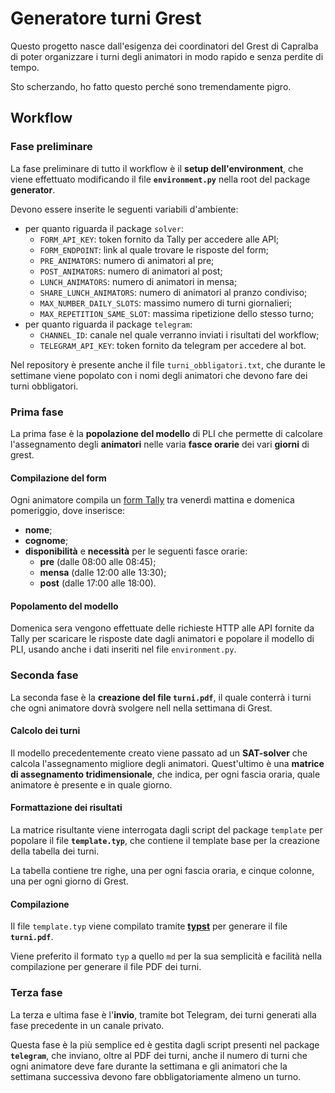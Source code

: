 # Generatore turni Grest

Questo progetto nasce dall'esigenza dei coordinatori del Grest di Capralba di poter organizzare i turni degli animatori in modo rapido e senza perdite di tempo.

Sto scherzando, ho fatto questo perché sono tremendamente pigro.

## Workflow

### Fase preliminare

La fase preliminare di tutto il workflow è il __setup dell'environment__, che viene effettuato modificando il file __`environment.py`__ nella root del package __generator__.

Devono essere inserite le seguenti variabili d'ambiente:
- per quanto riguarda il package `solver`:
  - `FORM_API_KEY`: token fornito da Tally per accedere alle API;
  - `FORM_ENDPOINT`: link al quale trovare le risposte del form;
  - `PRE_ANIMATORS`: numero di animatori al pre;
  - `POST_ANIMATORS`: numero di animatori al post;
  - `LUNCH_ANIMATORS`: numero di animatori in mensa;
  - `SHARE_LUNCH_ANIMATORS`: numero di animatori al pranzo condiviso;
  - `MAX_NUMBER_DAILY_SLOTS`: massimo numero di turni giornalieri;
  - `MAX_REPETITION_SAME_SLOT`: massima ripetizione dello stesso turno;
- per quanto riguarda il package `telegram`:
  - `CHANNEL_ID`: canale nel quale verranno inviati i risultati del workflow;
  - `TELEGRAM_API_KEY`: token fornito da telegram per accedere al bot.

Nel repository è presente anche il file `turni_obbligatori.txt`, che durante le settimane viene popolato con i nomi degli animatori che devono fare dei turni obbligatori.

### Prima fase

La prima fase è la __popolazione del modello__ di PLI che permette di calcolare l'assegnamento degli __animatori__ nelle varia __fasce orarie__ dei vari __giorni__ di grest.

#### Compilazione del form

Ogni animatore compila un [form Tally](https://tally.so) tra venerdì mattina e domenica pomeriggio, dove inserisce:
* __nome__;
* __cognome__;
* __disponibilità__ e __necessità__ per le seguenti fasce orarie:
  * __pre__ (dalle 08:00 alle 08:45);
  * __mensa__ (dalle 12:00 alle 13:30);
  * __post__ (dalle 17:00 alle 18:00).

#### Popolamento del modello

Domenica sera vengono effettuate delle richieste HTTP alle API fornite da Tally per scaricare le risposte date dagli animatori e popolare il modello di PLI, usando anche i dati inseriti nel file `environment.py`.

### Seconda fase

La seconda fase è la __creazione del file `turni.pdf`__, il quale conterrà i turni che ogni animatore dovrà svolgere nell nella settimana di Grest.

#### Calcolo dei turni

Il modello precedentemente creato viene passato ad un __SAT-solver__ che calcola l'assegnamento migliore degli animatori. Quest'ultimo è una __matrice di assegnamento tridimensionale__, che indica, per ogni fascia oraria, quale animatore è presente e in quale giorno.

#### Formattazione dei risultati

La matrice risultante viene interrogata dagli script del package `template` per popolare il file __`template.typ`__, che contiene il template base per la creazione della tabella dei turni.

La tabella contiene tre righe, una per ogni fascia oraria, e cinque colonne, una per ogni giorno di Grest.

#### Compilazione

Il file `template.typ` viene compilato tramite [__typst__](https://github.com/typst/typst) per generare il file __`turni.pdf`__.

Viene preferito il formato `typ` a quello `md` per la sua semplicità e facilità nella compilazione per generare il file PDF dei turni.

### Terza fase

La terza e ultima fase è l'__invio__, tramite bot Telegram, dei turni generati alla fase precedente in un canale privato.

Questa fase è la più semplice ed è gestita dagli script presenti nel package __`telegram`__, che inviano, oltre al PDF dei turni, anche il numero di turni che ogni animatore deve fare durante la settimana e gli animatori che la settimana successiva devono fare obbligatoriamente almeno un turno.
